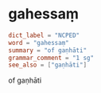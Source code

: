 # gahessaṃ

``` toml
dict_label = "NCPED"
word = "gahessaṃ"
summary = "of gaṇhāti"
grammar_comment = "1 sg"
see_also = ["gaṇhāti"]
```

of gaṇhāti

